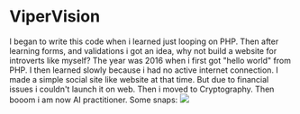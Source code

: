 # ViperVision
I began to write this code when i learned just looping on PHP. Then after learning forms, and validations i got an idea, why not build a website for introverts like myself? The year was 2016 when i first got "hello world" from PHP. I then learned slowly because i had no active internet connection. I made a simple social site like website at that time. But due to financial issues i couldn't launch it on web. Then i moved to Cryptography. Then booom i am now AI practitioner.
Some snaps:
![](imgs/1.jpg)
